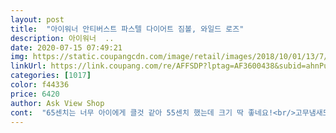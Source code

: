 ```yaml
---
layout: post 
title:  "아이워너 안티버스트 파스텔 다이어트 짐볼, 와일드 로즈" 
description: 아이워너  ..
date: 2020-07-15 07:49:21 
img: https://static.coupangcdn.com/image/retail/images/2018/10/01/13/7/06b22d46-9952-4219-91df-bd5dc7208cec.jpg 
linkUrl: https://link.coupang.com/re/AFFSDP?lptag=AF3600438&subid=ahnPublicAsk&pageKey=139997715&itemId=408150123&vendorItemId=3998962026&traceid=V0-113-4636f87f2ad915b2 
categories: [1017] 
color: f44336 
price: 6420 
author: Ask View Shop 
cont:  "65센치는 너무 아이에게 클것 같아 55센치 했는데 크기 딱 좋네요!<br/>고무냄새도 좀 나서.<br/>.<br/> 하루는 바람넣고 그냥 놔둬야겠어요<br/>고무재질도 튼튼하고 신축성도 뛰어나고 짐볼 바람이 쉽게 빠지거나 하지 않아서 믿고 운동 가능하답니다 ㅎㅎ<br/>그뒤로는 방에 가져와서 열심히 운동했는데.<br/>.<br/>ㅎㅎ<br/>그러고 1주일 정도 지나니 냄새가 좀 빠졌더라구여!!<br/>그리고 쿠팡와우 진짜 짱짱짱!!!!<br/>내돈내산 찐후기 ❣️<br/>당일날 와주는 센스!!!!<br/>바람도 들어있는 펌프이용해서 후딱 넣었네요<br/>밖에 나가기 싫은날 집안에서 티비보며 운동해볼려고<br/>생각보다 좀 무겁네요ㅋ<br/>아이균형감각에 도움이 된다해 짐볼주문했어요<br/>어느새 집에<br/>역시나 바람 넣고 나니 좀 냄새가 나긴 하더라구여 ㅠㅠ고무냄새인지 뭔가 특유의 역한 냄새 ㅜㅜ그래서 저는 방향제 뿌리고 베란다에 내놧어요!!<br/>오늘 아침9시 넘어서 주문했는데 내일 받겠거니 생각했는데<br/>오늘 저녁은 요걸로 같이 놀아줘야겠어요.<br/><br/>접혀져와서 그런지 바람넣어도 좀 구겨진부분이 있네요<br/>짐볼을 주문했어요<br/>집에서 열심히 타야겠어요ㅎ<br/>추천해요^^처음 바람 넣구 냄새만 좀 그렇지 나머진 다 만족합니당 !!!<br/>필라테스와 요가를 할때 함께 이용하고자 구매를 했는데요!!<br/>하루이틀 타면 펴지지않을까 생각들어요ㅎ<br/>홈트 한다고 이것저것 운동기구를 사들였더니,<br/>홈트레이닝 운동 기구들이 잔뜩 생겨버렸네요 ㅎ짐볼도<br/>후기대로 냄새는 좀 나나 사용하다보면 없어지겠죠<br/>후기에 냄새가 난다고 적혀있었는데ㅠㅠ<br/>" 
---
```

